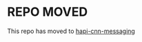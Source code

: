 # REPO MOVED

This repo has moved to  [hapi-cnn-messaging](http://github.com/cnnlabs/hapi-cnn-messaging) 
